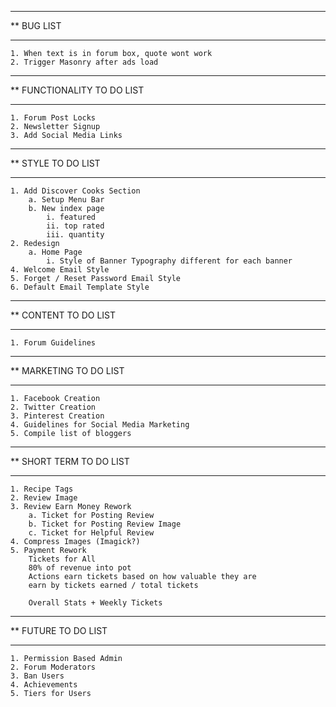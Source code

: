 ****************************************************************************************
**  BUG LIST
****************************************************************************************

    1. When text is in forum box, quote wont work
    2. Trigger Masonry after ads load

****************************************************************************************
**  FUNCTIONALITY TO DO LIST
****************************************************************************************

    1. Forum Post Locks
    2. Newsletter Signup
    3. Add Social Media Links

****************************************************************************************
**  STYLE TO DO LIST
****************************************************************************************

    1. Add Discover Cooks Section
        a. Setup Menu Bar
        b. New index page
            i. featured
            ii. top rated
            iii. quantity
    2. Redesign
        a. Home Page
            i. Style of Banner Typography different for each banner
    4. Welcome Email Style
    5. Forget / Reset Password Email Style
    6. Default Email Template Style

****************************************************************************************
**  CONTENT TO DO LIST
****************************************************************************************

    1. Forum Guidelines

****************************************************************************************
**  MARKETING TO DO LIST
****************************************************************************************

    1. Facebook Creation
    2. Twitter Creation
    3. Pinterest Creation
    4. Guidelines for Social Media Marketing
    5. Compile list of bloggers

****************************************************************************************
**  SHORT TERM TO DO LIST
****************************************************************************************

    1. Recipe Tags
    2. Review Image
    3. Review Earn Money Rework
        a. Ticket for Posting Review
        b. Ticket for Posting Review Image
        c. Ticket for Helpful Review
    4. Compress Images (Imagick?)
    5. Payment Rework
        Tickets for All
        80% of revenue into pot
        Actions earn tickets based on how valuable they are
        earn by tickets earned / total tickets

        Overall Stats + Weekly Tickets

****************************************************************************************
**  FUTURE TO DO LIST
****************************************************************************************

    1. Permission Based Admin
    2. Forum Moderators
    3. Ban Users
    4. Achievements
    5. Tiers for Users